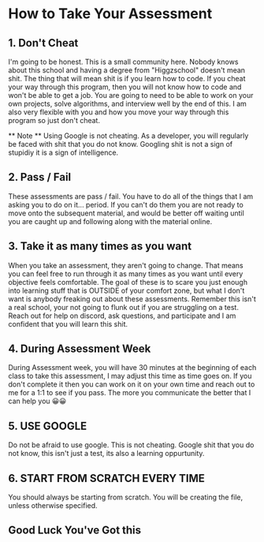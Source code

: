# How to Take Your Assessment

## 1. Don't Cheat

I'm going to be honest. This is a small community here. Nobody knows about this school and having a degree from "Higgzschool" doesn't mean shit. The thing that will mean shit is if you learn how to code. If you cheat your way through this program, then you will not know how to code and won't be able to get a job. You are going to need to be able to work on your own projects, solve algorithms, and interview well by the end of this. I am also very flexible with you and how you move your way through this program so just don't cheat.

** Note ** 
Using Google is not cheating. As a developer, you will regularly be faced with shit that you do not know. Googling shit is not a sign of stupidiy it is a sign of intelligence.

## 2. Pass / Fail

These assessments are pass / fail. You have to do all of the things that I am asking you to do on it... period. If you can't do them you are not ready to move onto the subsequent material, and would be better off waiting until you are caught up and following along with the material online.

## 3. Take it as many times as you want

When you take an assessment, they aren't going to change. That means you can feel free to run through it as many times as you want until every objective feels comfortable. The goal of these is to scare you just enough into learning stuff that is OUTSIDE of your comfort zone, but what I don't want is anybody freaking out about these assessments. Remember this isn't a real school, your not going to flunk out if you are struggling on a test. Reach out for help on discord, ask questions, and participate and I am confident that you will learn this shit.

## 4. During Assessment Week

During Assessment week, you will have 30 minutes at the beginning of each class to take this assessment, I may adjust this time as time goes on. If you don't complete it then you can work on it on your own time and reach out to me for a 1:1 to see if you pass. The more you communicate the better that I can help you  😀😀 

## 5. USE GOOGLE

Do not be afraid to use google. This is not cheating. Google shit that you do not know, this isn't just a test, its also a learning oppurtunity. 


## 6. START FROM SCRATCH EVERY TIME
You should always be starting from scratch. You will be creating the file, unless otherwise specified. 


## Good Luck You've Got this
